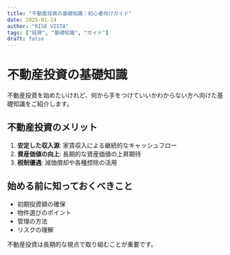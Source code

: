 ```yaml
---
title: "不動産投資の基礎知識：初心者向けガイド"
date: 2025-01-14
author: "RISE VISTA"
tags: ["投資", "基礎知識", "ガイド"]
draft: false
---
```


# 不動産投資の基礎知識

不動産投資を始めたいけれど、何から手をつけていいかわからない方へ向けた基礎知識をご紹介します。

## 不動産投資のメリット

1. **安定した収入源**: 家賃収入による継続的なキャッシュフロー
2. **資産価値の向上**: 長期的な資産価値の上昇期待
3. **税制優遇**: 減価償却や各種控除の活用

## 始める前に知っておくべきこと

- 初期投資額の確保
- 物件選びのポイント
- 管理の方法
- リスクの理解

不動産投資は長期的な視点で取り組むことが重要です。
